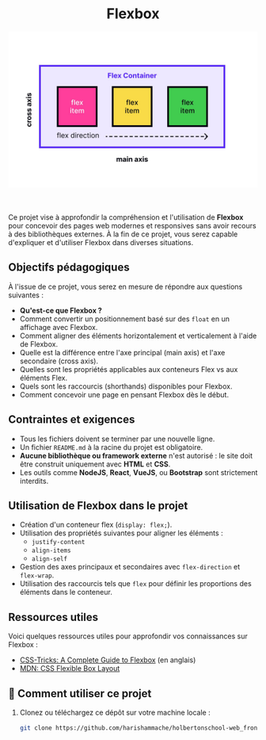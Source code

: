 <h1 align="center">Flexbox</h1>
<div align="center">
    <img src="./img/images.jpg">
</div>
<br><br>

Ce projet vise à approfondir la compréhension et l'utilisation de **Flexbox** pour concevoir des pages web modernes et responsives sans avoir recours à des bibliothèques externes. À la fin de ce projet, vous serez capable d'expliquer et d'utiliser Flexbox dans diverses situations.

## Objectifs pédagogiques

À l'issue de ce projet, vous serez en mesure de répondre aux questions suivantes :
- **Qu'est-ce que Flexbox ?**
- Comment convertir un positionnement basé sur des `float` en un affichage avec Flexbox.
- Comment aligner des éléments horizontalement et verticalement à l'aide de Flexbox.
- Quelle est la différence entre l'axe principal (main axis) et l'axe secondaire (cross axis).
- Quelles sont les propriétés applicables aux conteneurs Flex vs aux éléments Flex.
- Quels sont les raccourcis (shorthands) disponibles pour Flexbox.
- Comment concevoir une page en pensant Flexbox dès le début.

## Contraintes et exigences

- Tous les fichiers doivent se terminer par une nouvelle ligne.
- Un fichier `README.md` à la racine du projet est obligatoire.
- **Aucune bibliothèque ou framework externe** n'est autorisé : le site doit être construit uniquement avec **HTML** et **CSS**.
- Les outils comme **NodeJS**, **React**, **VueJS**, ou **Bootstrap** sont strictement interdits.


## Utilisation de Flexbox dans le projet

- Création d'un conteneur flex (`display: flex;`).
- Utilisation des propriétés suivantes pour aligner les éléments :
  - `justify-content`
  - `align-items`
  - `align-self`
- Gestion des axes principaux et secondaires avec `flex-direction` et `flex-wrap`.
- Utilisation des raccourcis tels que `flex` pour définir les proportions des éléments dans le conteneur.

## Ressources utiles

Voici quelques ressources utiles pour approfondir vos connaissances sur Flexbox :
- [CSS-Tricks: A Complete Guide to Flexbox](https://css-tricks.com/snippets/css/a-guide-to-flexbox/) (en anglais)
- [MDN: CSS Flexible Box Layout](https://developer.mozilla.org/fr/docs/Web/CSS/CSS_Flexible_Box_Layout)

## 🚀 Comment utiliser ce projet  
1. Clonez ou téléchargez ce dépôt sur votre machine locale :  
   ```bash
   git clone https://github.com/harishammache/holbertonschool-web_front_end/tree/main/flexbox

